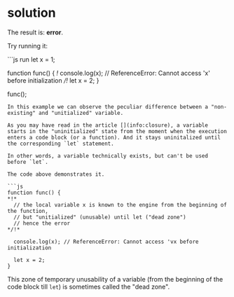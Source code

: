 # solution

The result is: **error**.

Try running it:

\`\`\`js run let x = 1;

function func\(\) { _!_ console.log\(x\); // ReferenceError: Cannot access 'x' before initialization _/!_ let x = 2; }

func\(\);

```text
In this example we can observe the peculiar difference between a "non-existing" and "unitialized" variable.

As you may have read in the article [](info:closure), a variable starts in the "uninitialized" state from the moment when the execution enters a code block (or a function). And it stays uninitalized until the corresponding `let` statement.

In other words, a variable technically exists, but can't be used before `let`.

The code above demonstrates it.

```js
function func() {
*!*
  // the local variable x is known to the engine from the beginning of the function,
  // but "unitialized" (unusable) until let ("dead zone")
  // hence the error
*/!*

  console.log(x); // ReferenceError: Cannot access 'vx before initialization

  let x = 2;
}
```

This zone of temporary unusability of a variable \(from the beginning of the code block till `let`\) is sometimes called the "dead zone".

